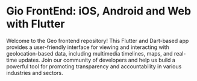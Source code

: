 # Gio FrontEnd: iOS, Android and Web with Flutter

Welcome to the Geo frontend repository! This Flutter and Dart-based app provides a user-friendly interface for viewing and interacting with geolocation-based data, including multimedia timelines, maps, and real-time updates. Join our community of developers and help us build a powerful tool for promoting transparency and accountability in various industries and sectors.